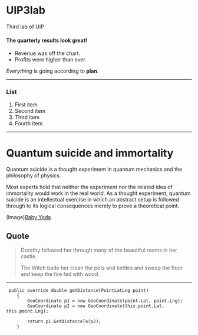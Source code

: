 # UIP3lab

Third lab of UIP

 #### The quarterly results look great!

- Revenue was off the chart.
- Profits were higher than ever.

*Everything* is going according to **plan**.

-------
### List

1. First item
2. Second item
3. Third item
4. Fourth item

*********

# Quantum suicide and immortality

Quantum suicide is a thought experiment in quantum mechanics and the philosophy of physics.  

Most experts hold that neither the experiment nor the related idea of immortality would work in the real world. 
As a thought experiment, quantum suicide is an intellectual exercise in which an abstract setup is followed through to its logical consequences merely to prove a theoretical point.

(Image)[Baby Yoda](https://images3.alphacoders.com/110/1108129.jpg)

## Quote

> Dorothy followed her through many of the beautiful rooms in her castle.
>
> The Witch bade her clean the pots and kettles and sweep the floor and keep the fire fed with wood.

_______
     public override double getDistance(PointLatLng point)
        {
            GeoCoordinate p1 = new GeoCoordinate(point.Lat, point.Lng);
            GeoCoordinate p2 = new GeoCoordinate(this.point.Lat, this.point.Lng);

            return p1.GetDistanceTo(p2);
        }
